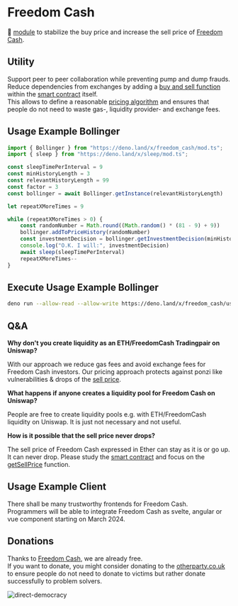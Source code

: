 # Freedom Cash
🦕 [module](https://deno.land/x/freedom_cash) to stabilize the buy price and increase the sell price of [Freedom Cash](https://FreedomCash.org).  

## Utility 
Support peer to peer collaboration while preventing pump and dump frauds.  
Reduce dependencies from exchanges by adding a [buy and sell function](https://github.com/monique-baumann/freedom-cash/blob/main/blockchain/freedom-cash.sol#L59-L71) within the [smart contract](https://github.com/monique-baumann/freedom-cash/blob/main/blockchain/freedom-cash.sol) itself.  
This allows to define a reasonable [pricing algorithm](https://github.com/monique-baumann/freedom-cash/blob/main/blockchain/freedom-cash.sol#L49-L58) and ensures that people do not need to waste gas-, liquidity provider- and exchange fees.   

## Usage Example Bollinger

```ts
import { Bollinger } from "https://deno.land/x/freedom_cash/mod.ts";
import { sleep } from "https://deno.land/x/sleep/mod.ts";

const sleepTimePerInterval = 9
const minHistoryLength = 3
const relevantHistoryLength = 99
const factor = 3
const bollinger = await Bollinger.getInstance(relevantHistoryLength)

let repeatXMoreTimes = 9 

while (repeatXMoreTimes > 0) {
    const randomNumber = Math.round((Math.random() * (81 - 9) + 9))
    bollinger.addToPriceHistory(randomNumber)
    const investmentDecision = bollinger.getInvestmentDecision(minHistoryLength, factor)
    console.log("O.K. I will:", investmentDecision)
    await sleep(sleepTimePerInterval)
    repeatXMoreTimes--
}
```

## Execute Usage Example Bollinger

```sh
deno run --allow-read --allow-write https://deno.land/x/freedom_cash/usage-example.ts
```

## Q&A 
<b>Why don't you create liquidity as an ETH/FreedomCash Tradingpair on Uniswap?</b>  
  
With our approach we reduce gas fees and avoid exchange fees for Freedom Cash investors.
Our pricing approach protects against ponzi like vulnerabilities & drops of the [sell price](https://github.com/monique-baumann/freedom-cash/blob/main/blockchain/freedom-cash.sol#L54-L58).


<b>What happens if anyone creates a liquidity pool for Freedom Cash on Uniswap?</b>  
  
People are free to create liquidity pools e.g. with ETH/FreedomCash liquidity on Uniswap. It is just not necessary and not useful.

<b>How is it possible that the sell price never drops?</b>  
  
The sell price of Freedom Cash expressed in Ether can stay as it is or go up. It can never drop.
Please study the [smart contract](https://github.com/monique-baumann/freedom-cash/blob/main/blockchain/freedom-cash.sol) and focus on the [getSellPrice](https://github.com/monique-baumann/freedom-cash/blob/main/blockchain/freedom-cash.sol#L54-L58) function.  

## Usage Example Client
There shall be many trustworthy frontends for Freedom Cash.  
Programmers will be able to integrate Freedom Cash as svelte, angular or vue component starting on March 2024.

## Donations
Thanks to [Freedom Cash](https://FreedomCash.org), we are already free.  
If you want to donate, you might consider donating to the [otherparty.co.uk](https://www.otherparty.co.uk/donate-crypto-the-other-party) to ensure people do not need to donate to victims but rather donate successfully to problem solvers.   
  
![direct-democracy](https://github.com/michael-spengler/sleep/assets/145258627/fe97b7da-62b4-4cf6-9be0-7b03b2f3095a)
